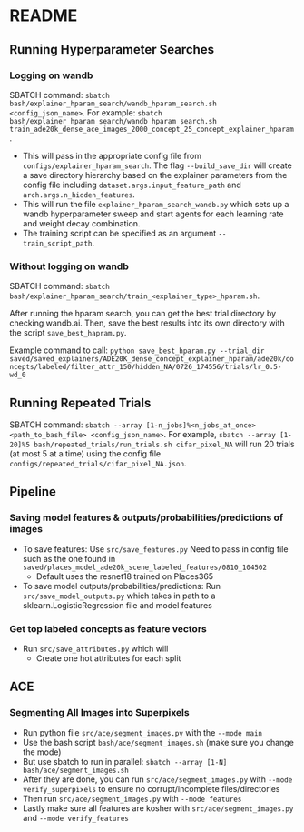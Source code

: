 # README

## Running Hyperparameter Searches

### Logging on wandb
SBATCH command: `sbatch bash/explainer_hparam_search/wandb_hparam_search.sh <config_json_name>`. For example: `sbatch bash/explainer_hparam_search/wandb_hparam_search.sh train_ade20k_dense_ace_images_2000_concept_25_concept_explainer_hparam`. 
* This will pass in the appropriate config file from `configs/explainer_hparam_search`. The flag `--build_save_dir` will create a save directory hierarchy based on the explainer parameters from the config file including `dataset.args.input_feature_path` and `arch.args.n_hidden_features`.
* This will run the file `explainer_hparam_search_wandb.py` which sets up a wandb hyperparameter sweep and start agents for each learning rate and weight decay combination.
* The training script can be specified as an argument `--train_script_path`.

### Without logging on wandb
SBATCH command: `sbatch bash/explainer_hparam_search/train_<explainer_type>_hparam.sh`.

After running the hparam search, you can get the best trial directory by checking wandb.ai. Then, save the best results into its own directory with the script `save_best_hapram.py`. 

Example command to call: `python save_best_hparam.py --trial_dir saved/saved_explainers/ADE20K_dense_concept_explainer_hparam/ade20k/concepts/labeled/filter_attr_150/hidden_NA/0726_174556/trials/lr_0.5-wd_0`

## Running Repeated Trials
SBATCH command: `sbatch --array [1-n_jobs]%<n_jobs_at_once> <path_to_bash_file> <config_json_name>`. For example, `sbatch --array [1-20]%5 bash/repeated_trials/run_trials.sh cifar_pixel_NA` will run 20 trials (at most 5 at a time) using the config file `configs/repeated_trials/cifar_pixel_NA.json`. 

## Pipeline

### Saving model features & outputs/probabilities/predictions of images
* To save features: Use `src/save_features.py` Need to pass in config file such as the one found in `saved/places_model_ade20k_scene_labeled_features/0810_104502`
    * Default uses the resnet18 trained on Places365
* To save model outputs/probabilities/predictions: Run `src/save_model_outputs.py` which takes in path to a sklearn.LogisticRegression file and model features

### Get top labeled concepts as feature vectors
* Run `src/save_attributes.py` which will
    * Create one hot attributes for each split


## ACE

### Segmenting All Images into Superpixels
* Run python file `src/ace/segment_images.py` with the `--mode main`
* Use the bash script `bash/ace/segment_images.sh` (make sure you change the mode)
* But use sbatch to run in parallel: `sbatch --array [1-N] bash/ace/segment_images.sh`
* After they are done, you can run `src/ace/segment_images.py` with `--mode verify_superpixels` to ensure no corrupt/incomplete files/directories
* Then run `src/ace/segment_images.py` with `--mode features`
* Lastly make sure all features are kosher with `src/ace/segment_images.py` and `--mode verify_features`
